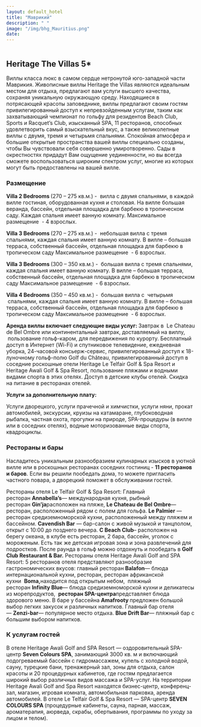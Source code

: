 ```yaml
---
layout: default_hotel
title: "Маврикий"
description: " "
image: "/img/bhg_Mauritius.png"
date: 
---
```



<div id="photo_gallery"><a class="gallery" rel="group" href="/hotels/mauritius/11750/0GbFqD3h20.jpg" target="_blank" title=""><img src="https://raw.githubusercontent.com/52tour/52tour.github.io/main/hotels/mauritius/11750/_0GbFqD3h20.jpg" alt=""></a><a class="gallery" rel="group" href="/hotels/mauritius/11750/MSTXFTWpNG.jpg" target="_blank" title=""><img src="https://raw.githubusercontent.com/52tour/52tour.github.io/main/hotels/mauritius/11750/_MSTXFTWpNG.jpg" alt=""></a><a class="gallery" rel="group" href="/hotels/mauritius/11750/NDFKsnRpWw.jpg" target="_blank" title=""><img src="https://raw.githubusercontent.com/52tour/52tour.github.io/main/hotels/mauritius/11750/_NDFKsnRpWw.jpg" alt=""></a><a class="gallery" rel="group" href="/hotels/mauritius/11750/OvaM0ZKTKn.jpg" target="_blank" title=""><img src="https://raw.githubusercontent.com/52tour/52tour.github.io/main/hotels/mauritius/11750/_OvaM0ZKTKn.jpg" alt=""></a><a class="gallery" rel="group" href="/hotels/mauritius/11750/Oyu7xYqoy3.jpg" target="_blank" title=""><img src="https://raw.githubusercontent.com/52tour/52tour.github.io/main/hotels/mauritius/11750/_Oyu7xYqoy3.jpg" alt=""></a><a class="gallery" rel="group" href="/hotels/mauritius/11750/QYWOI7WyF6.jpg" target="_blank" title=""><img src="https://raw.githubusercontent.com/52tour/52tour.github.io/main/hotels/mauritius/11750/_QYWOI7WyF6.jpg" alt=""></a><a class="gallery" rel="group" href="/hotels/mauritius/11750/XpNQmsKjSx.jpg" target="_blank" title=""><img src="https://raw.githubusercontent.com/52tour/52tour.github.io/main/hotels/mauritius/11750/_XpNQmsKjSx.jpg" alt=""></a><a class="gallery" rel="group" href="/hotels/mauritius/11750/jwt6mQz79s.jpg" target="_blank" title=""><img src="https://raw.githubusercontent.com/52tour/52tour.github.io/main/hotels/mauritius/11750/_jwt6mQz79s.jpg" alt=""></a><a class="gallery" rel="group" href="/hotels/mauritius/11750/vujYuiRzDU.jpg" target="_blank" title=""><img src="https://raw.githubusercontent.com/52tour/52tour.github.io/main/hotels/mauritius/11750/_vujYuiRzDU.jpg" alt=""></a><a class="gallery" rel="group" href="/hotels/mauritius/11750/yMtZZS5k3n.jpg" target="_blank" title=""><img src="https://raw.githubusercontent.com/52tour/52tour.github.io/main/hotels/mauritius/11750/_yMtZZS5k3n.jpg" alt=""></a></div>

<div id="content"><div class="message"><h2>Heritage The Villas 5*</h2><p>Виллы класса люкс в самом сердце нетронутой юго-западной части Маврикия. Живописные виллы Heritage the Villas являются идеальным местом для отдыха, предлагают вам услуги высшего качества, сохраняя уникальную окружающую среду. Находящиеся в потрясающей красоты заповеднике, виллы предлагают своим гостям привилегированный доступ к непревзойденным услугам, таким как захватывающий чемпионат по гольфу для резидентов Beach Club, Sports и Racquet’s Club, изысканный SPA, 11 ресторанов, способных удовлетворить самый взыскательный вкус, а также великолепные виллы с двумя, тремя и четырьмя спальнями. Спокойная атмосфера и большие открытые пространства вашей виллы специально созданы, чтобы Вы чувствовали себя совершенно умиротворенно. Сады в окрестностях придадут Вам ощущение уединенности, но вы всегда сможете воспользоваться широким спектром услуг, многие из которых могут быть предоставлены на вашей вилле.</p><h3>Размещение</h3><p><b>Villa</b><b> 2 </b><b>Bedrooms</b><b> </b>(270 – 275 кв.м.) - &nbsp;вилла с двумя спальнями, в каждой вилле гостиная, оборудованная кухня и столовая. На вилле большая веранда, бассейн, отдельная площадка для барбекю в тропическом саду. Каждая спальня имеет ванную комнату. Максимальное размещение&nbsp; - 4 взрослых.</p><p><b>Villa</b><b> </b><b>3 </b><b>Bedrooms</b><b> </b>(270 – 275 кв.м.) - &nbsp;небольшая вилла с тремя спальнями, каждая спальня имеет ванную комнату. В вилле – большая терраса, собственный бассейн, отдельная площадка для барбекю в тропическом саду Максимальное размещение&nbsp; - 6 взрослых.</p><p><b>Villa</b><b> </b><b>3 </b><b>Bedrooms</b><b> </b>(300 – 350 кв.м.) - &nbsp;большая вилла с тремя спальнями, каждая спальня имеет ванную комнату. В вилле – большая терраса, собственный бассейн, отдельная площадка для барбекю в тропическом саду Максимальное размещение&nbsp; - 6 взрослых.</p><p></p><p><b>Villa</b><b> </b><b>4 </b><b>Bedrooms</b><b> </b>(350 – 450 кв.м.) - &nbsp;большая вилла с &nbsp;четырьмя &nbsp;спальнями, каждая спальня имеет ванную комнату. В вилле – большая терраса, собственный бассейн, отдельная площадка для барбекю в тропическом саду Максимальное размещение&nbsp; - 6 взрослых.</p><p><b>Аренда виллы включает следующие виды услуг: </b>Завтрак в &nbsp;Le Chateau de Bel Ombre или континентальный завтрак, доставляемый на виллу, &nbsp;пользование гольф-каром, для передвижения по курорту. Бесплатный доступ в Интернет (Wi-Fi) и спутниковое телевидение, ежедневная уборка, 24-часовой консьерж-сервис, привилегированный доступ к 18-луночному гольф-полю Golf du Château, привилегированный доступ в соседние роскошные отели Heritage Le Telfair Golf &amp; Spa Resort и Heritage Awali Golf &amp; Spa Resort, пользование пляжами и водными видами спорта в этих отелях. Доступ в детские клубы отелей. Скидка на питание в ресторанах отелей.</p><p><b>Услуги за дополнительную плату:</b></p><p>Услуги дворецкого, услуги прачечной и химчистки, услуги няни, прокат автомобилей, экскурсии, круизы на катамаране, глубоководная рыбалка, частная охота, прогулки на природе, SPA-процедуры (в вилле или в соседних отелях), водные моторизованные виды спорта, квадроциклы.</p><h3>Рестораны и бары</h3><p>Насладитесь уникальным разнообразием кулинарных изысков в уютной вилле или в роскошных ресторанах соседних гостиниц -&nbsp;<b>11 ресторанов и баров</b>. Если вы решили пообедать дома, то можете пригласить частного повара, а дворецкий поможет в обслуживании гостей. </p><p>Рестораны отеля Le Telfair Golf &amp; Spa Resort: Главный ресторан&nbsp;<b>Annabella’s</b>— международная кухня, рыб­ный ресторан&nbsp;<b>Gin’ja</b>расположен на пляже,&nbsp;<b>Le Chateau de Bel Ombre</b>— ресторан, расположенный рядом с полем для гольфа.&nbsp;<b>Le Palmier</b>&nbsp;— ресторан средиземноморской кух­ни, расположенный между пляжем и бассейном.&nbsp;<b>Cavendish Bar</b>&nbsp;— бар-салон с живой музыкой и танцполом, открыт с 10:00 до позднего вечера.&nbsp;<b>C Beach Club</b>– расположен на берегу океана, в клубе есть ресторан, 2 бара, бассейн, уголок с мороженым. Есть так же детская игровая зона и зона развлечений для подростков. После раунда в гольф можно отдохнуть и пообедать в&nbsp;<b>Golf Club Restaurant &amp; Bar.</b>&nbsp;Рестораны отеля Heritage Awali Golf and SPA Resort: 5 ресторанов отеля представляют разнообразие гастрономических вкусов: главный ресторан&nbsp;<b>Balafon</b>— блюда интернациональной кухни, ресторан, ресторан африканской кухни&nbsp;&nbsp;<b>Boma,</b>находится под открытым небом, &nbsp;пляжный ресторан&nbsp;<b>Infinity Blue</b>— блюда средиземноморской кухни и деликатесы из морепродуктов, &nbsp;<b>ресторан SPA-центра</b>представляет блюда здорового меню. В баре у бассейна&nbsp;<b>Amafrooty </b>предложен большой выбор легких закусок и различных напитков. Главный бар отеля —&nbsp;<b>Zenzi-bar</b>— популярное место отдыха.&nbsp;<b>Blue Drift Bar</b>— пляжный бар с большим выбором напитков.&nbsp;</p><h3>К услугам гостей</h3><p>В отеле Heritage Awali Golf and SPA Resort — оздоровительный SPA-центр <b>Seven</b><b> </b><b>Colours</b><b> </b><b>SPA</b>, занимающий 3000 кв. м и включающий подогреваемый бассейн с гидромассажем, купель с холодной водой, сауну, турецкие бани, тренажерный зал, зоны для отдыха, салон красоты и 20 процедурных кабинетов, где гостям предлагается широкий выбор различных видов массажа и SPA-услуг. На территории Heritage Awali Golf and Spa Resort находятся бизнес-центр, конференц-зал, магазин, игровая комната, автомобильная парковка, аренда автомобилей. В отеле Le Telfair Golf &amp; Spa Resort — SPA-центр <b>SEVEN COLOURS SPA </b>(процедурные кабинеты, сауна, парная, массаж, ароматерапия, аюрведа, скрабы, обертывания, программы по уходу за лицом и телом).</p></div>

<br><br><br></div>